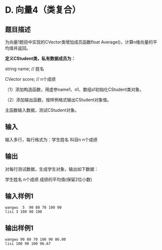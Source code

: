 # D. 向量4（类复合）

## 题目描述

为向量1题目中实现的CVector类增加成员函数float Average()，计算n维向量的平均值并返回。

**定义CStudent类，私有数据成员为：**

string name; // 姓名

CVector score; // n个成绩

（1）添加构造函数，用虚参name1、n1、数组a1初始化CStudent类对象。

（2）添加输出函数，按样例格式输出CStudent对象值。

主函数输入数据，测试CStudent对象。



## 输入

输入多行，每行格式为：学生姓名 科目n  n个成绩

 

## 输出

对每行测试数据，生成学生对象，输出如下数据：

学生姓名 n个成绩 成绩的平均值(保留2位小数)



## 输入样例1 

```
wangwu  5  90 80 70 100 90
lisi 3 100 90 100

```

## 输出样例1

```
wangwu 90 80 70 100 90 86.00
lisi 100 90 100 96.67

```

